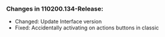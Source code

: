 ### Changes in 110200.134-Release:

- Changed: Update Interface version
- Fixed: Accidentally activating on actions buttons in classic

